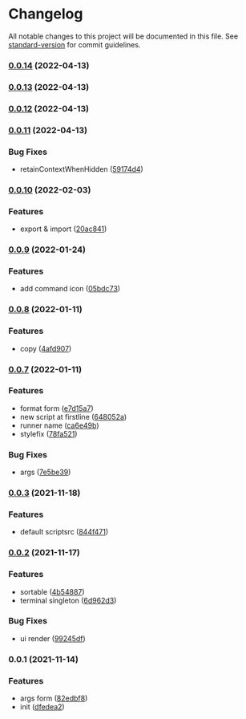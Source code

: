 # Changelog

All notable changes to this project will be documented in this file. See [standard-version](https://github.com/conventional-changelog/standard-version) for commit guidelines.

### [0.0.14](https://github.com/Saber2pr/vsc-scripts-manager/compare/v0.0.13...v0.0.14) (2022-04-13)

### [0.0.13](https://github.com/Saber2pr/vsc-scripts-manager/compare/v0.0.12...v0.0.13) (2022-04-13)

### [0.0.12](https://github.com/Saber2pr/vsc-scripts-manager/compare/v0.0.11...v0.0.12) (2022-04-13)

### [0.0.11](https://github.com/Saber2pr/vsc-scripts-manager/compare/v0.0.10...v0.0.11) (2022-04-13)


### Bug Fixes

* retainContextWhenHidden ([59174d4](https://github.com/Saber2pr/vsc-scripts-manager/commit/59174d412d5e327e657dab235055ec0307783e34))

### [0.0.10](https://github.com/Saber2pr/vsc-scripts-manager/compare/v0.0.9...v0.0.10) (2022-02-03)


### Features

* export & import ([20ac841](https://github.com/Saber2pr/vsc-scripts-manager/commit/20ac841358735df606628d9226f7c93890cdcc26))

### [0.0.9](https://github.com/Saber2pr/vsc-scripts-manager/compare/v0.0.8...v0.0.9) (2022-01-24)


### Features

* add command icon ([05bdc73](https://github.com/Saber2pr/vsc-scripts-manager/commit/05bdc730b9e2abcfff4171caf563daa66b07249c))

### [0.0.8](https://github.com/Saber2pr/vsc-scripts-manager/compare/v0.0.7...v0.0.8) (2022-01-11)


### Features

* copy ([4afd907](https://github.com/Saber2pr/vsc-scripts-manager/commit/4afd90705e79c91dd542422a6e84c97e97ab5e8b))

### [0.0.7](https://github.com/Saber2pr/vsc-scripts-manager/compare/v0.0.3...v0.0.7) (2022-01-11)


### Features

* format form ([e7d15a7](https://github.com/Saber2pr/vsc-scripts-manager/commit/e7d15a7ffd5a7ad0607b3dfb5743c46187248aec))
* new script at firstline ([648052a](https://github.com/Saber2pr/vsc-scripts-manager/commit/648052a32154519c23c12f5edc02d0a4ea1259a2))
* runner name ([ca6e49b](https://github.com/Saber2pr/vsc-scripts-manager/commit/ca6e49b3fccf6036b99350f4b37fcc075f89875b))
* stylefix ([78fa521](https://github.com/Saber2pr/vsc-scripts-manager/commit/78fa52172b8f32cfe01e702d25f5b1b5487d0d4d))


### Bug Fixes

* args ([7e5be39](https://github.com/Saber2pr/vsc-scripts-manager/commit/7e5be39281ca14930278882973061e59745fd552))

### [0.0.3](https://github.com/Saber2pr/vsc-scripts-manager/compare/v0.0.2...v0.0.3) (2021-11-18)


### Features

* default scriptsrc ([844f471](https://github.com/Saber2pr/vsc-scripts-manager/commit/844f4712bbe5f2eab2271845ff2666662ebafdf9))

### [0.0.2](https://github.com/Saber2pr/vsc-scripts-manager/compare/v0.0.1...v0.0.2) (2021-11-17)


### Features

* sortable ([4b54887](https://github.com/Saber2pr/vsc-scripts-manager/commit/4b548876fd5be2e95586473c9e2c7dd31f17fa76))
* terminal singleton ([6d962d3](https://github.com/Saber2pr/vsc-scripts-manager/commit/6d962d31ef090eac16478d22bac340af064389ee))


### Bug Fixes

* ui render ([99245df](https://github.com/Saber2pr/vsc-scripts-manager/commit/99245dface637354c8567e11ad86cfa46208d7f6))

### 0.0.1 (2021-11-14)


### Features

* args form ([82edbf8](https://github.com/Saber2pr/vsc-scripts-manager/commit/82edbf82334a611a1a881e17e021b2f889d473e4))
* init ([dfedea2](https://github.com/Saber2pr/vsc-scripts-manager/commit/dfedea25e097b698deb5f49cb3e897575508aea2))
